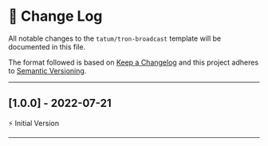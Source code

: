 # 📣 Change Log
All notable changes to the `tatum/tron-broadcast` template will be documented in this file.

The format followed is based on [Keep a Changelog](http://keepachangelog.com/) and this project adheres to [Semantic Versioning](http://semver.org/).

---
 
## [1.0.0] - 2022-07-21
 
⚡️ Initial Version
 
---
